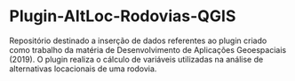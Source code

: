 # Plugin-AltLoc-Rodovias-QGIS
Repositório destinado a inserção de dados referentes ao plugin criado como trabalho da matéria de Desenvolvimento de Aplicações Geoespaciais (2019). O plugin realiza o cálculo de variáveis utilizadas na análise de alternativas locacionais de uma rodovia.
